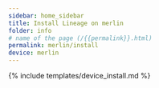 ```yaml
---
sidebar: home_sidebar
title: Install Lineage on merlin
folder: info
# name of the page (/{{permalink}}.html)
permalink: merlin/install
device: merlin
---
```

{% include templates/device_install.md %}

